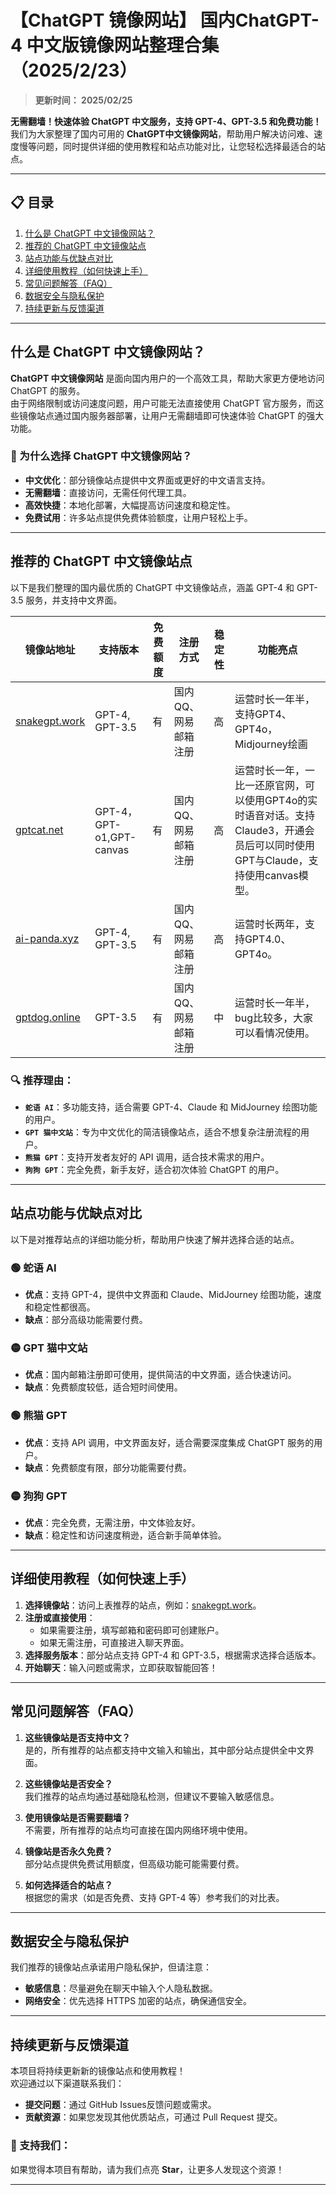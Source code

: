 # 【ChatGPT 镜像网站】 国内ChatGPT-4 中文版镜像网站整理合集（2025/2/23）


> **更新时间： 2025/02/25**  

**无需翻墙！快速体验 ChatGPT 中文服务，支持 GPT-4、GPT-3.5 和免费功能！**  
我们为大家整理了国内可用的 **ChatGPT中文镜像网站**，帮助用户解决访问难、速度慢等问题，同时提供详细的使用教程和站点功能对比，让您轻松选择最适合的站点。

---

## 📋 目录
1. [什么是 ChatGPT 中文镜像网站？](#什么是-chatgpt-中文镜像网站)
2. [推荐的 ChatGPT 中文镜像站点](#推荐的-chatgpt-中文镜像站点)
3. [站点功能与优缺点对比](#站点功能与优缺点对比)
4. [详细使用教程（如何快速上手）](#详细使用教程如何快速上手)
5. [常见问题解答（FAQ）](#常见问题解答faq)
6. [数据安全与隐私保护](#数据安全与隐私保护)
7. [持续更新与反馈渠道](#持续更新与反馈渠道)

---

## 什么是 ChatGPT 中文镜像网站？

**ChatGPT 中文镜像网站** 是面向国内用户的一个高效工具，帮助大家更方便地访问 ChatGPT 的服务。  
由于网络限制或访问速度问题，用户可能无法直接使用 ChatGPT 官方服务，而这些镜像站点通过国内服务器部署，让用户无需翻墙即可快速体验 ChatGPT 的强大功能。

### 🌟 为什么选择 ChatGPT 中文镜像网站？
- **中文优化**：部分镜像站点提供中文界面或更好的中文语言支持。
- **无需翻墙**：直接访问，无需任何代理工具。
- **高效快捷**：本地化部署，大幅提高访问速度和稳定性。
- **免费试用**：许多站点提供免费体验额度，让用户轻松上手。

---

## 推荐的 ChatGPT 中文镜像站点

以下是我们整理的国内最优质的 ChatGPT 中文镜像站点，涵盖 GPT-4 和 GPT-3.5 服务，并支持中文界面。

| 镜像站地址           | 支持版本       | 免费额度   | 注册方式       | 稳定性 | 功能亮点 |
|----------------------|---------------|-----------|---------------|-------|---------|
| [snakegpt.work](https://snakegpt.work) | GPT-4, GPT-3.5 | 有 | 国内QQ、网易邮箱注册 | 高     | 运营时长一年半，支持GPT4、GPT4o，Midjourney绘画 |
| [gptcat.net](https://gptcat.net)      | GPT-4，GPT-o1,GPT-canvas        | 有 | 国内QQ、网易邮箱注册     | 高     | 运营时长一年，一比一还原官网，可以使用GPT4o的实时语音对话。支持Claude3，开通会员后可以同时使用GPT与Claude，支持使用canvas模型。 |
| [ai-panda.xyz](https://ai-panda.xyz/login?invite_code=34137c47)  | GPT-4, GPT-3.5 | 有 | 国内QQ、网易邮箱注册 | 高     | 运营时长两年，支持GPT4.0、GPT4o。 |
| [gptdog.online](https://gptdog.online) | GPT-3.5      | 有 | 国内QQ、网易邮箱注册     | 中     | 运营时长一年半，bug比较多，大家可以看情况使用。 |

### 🔍 推荐理由：
- **`蛇语 AI`**：多功能支持，适合需要 GPT-4、Claude 和 MidJourney 绘图功能的用户。
- **`GPT 猫中文站`**：专为中文优化的简洁镜像站点，适合不想复杂注册流程的用户。
- **`熊猫 GPT`**：支持开发者友好的 API 调用，适合技术需求的用户。
- **`狗狗 GPT`**：完全免费，新手友好，适合初次体验 ChatGPT 的用户。

---

## 站点功能与优缺点对比

以下是对推荐站点的详细功能分析，帮助用户快速了解并选择合适的站点。

### 🟢 **蛇语 AI**
- **优点**：支持 GPT-4，提供中文界面和 Claude、MidJourney 绘图功能，速度和稳定性都很高。
- **缺点**：部分高级功能需要付费。

### 🟡 **GPT 猫中文站**
- **优点**：国内邮箱注册即可使用，提供简洁的中文界面，适合快速访问。
- **缺点**：免费额度较低，适合短时间使用。

### 🟢 **熊猫 GPT**
- **优点**：支持 API 调用，中文界面友好，适合需要深度集成 ChatGPT 服务的用户。
- **缺点**：免费额度有限，部分功能需要付费。

### 🟡 **狗狗 GPT**
- **优点**：完全免费，无需注册，中文体验友好。
- **缺点**：稳定性和访问速度稍逊，适合新手简单体验。

---

## 详细使用教程（如何快速上手）

1. **选择镜像站**：访问上表推荐的站点，例如：[snakegpt.work](https://snakegpt.work)。
2. **注册或直接使用**：
   - 如果需要注册，填写邮箱和密码即可创建账户。
   - 如果无需注册，可直接进入聊天界面。
3. **选择服务版本**：部分站点支持 GPT-4 和 GPT-3.5，根据需求选择合适版本。
4. **开始聊天**：输入问题或需求，立即获取智能回答！



---

## 常见问题解答（FAQ）

1. **这些镜像站是否支持中文？**  
   是的，所有推荐的站点都支持中文输入和输出，其中部分站点提供全中文界面。

2. **这些镜像站是否安全？**  
   我们推荐的站点均通过基础隐私检测，但建议不要输入敏感信息。

3. **使用镜像站是否需要翻墙？**  
   不需要，所有推荐的站点均可直接在国内网络环境中使用。

4. **镜像站是否永久免费？**  
   部分站点提供免费试用额度，但高级功能可能需要付费。

5. **如何选择适合的站点？**  
   根据您的需求（如是否免费、支持 GPT-4 等）参考我们的对比表。

---

## 数据安全与隐私保护

我们推荐的镜像站点承诺用户隐私保护，但请注意：
- **敏感信息**：尽量避免在聊天中输入个人隐私数据。
- **网络安全**：优先选择 HTTPS 加密的站点，确保通信安全。

---

## 持续更新与反馈渠道

本项目将持续更新新的镜像站点和使用教程！  
欢迎通过以下渠道联系我们：
- **提交问题**：通过 GitHub Issues反馈问题或需求。
- **贡献资源**：如果您发现其他优质站点，可通过 Pull Request 提交。

### 🌟 支持我们：
如果觉得本项目有帮助，请为我们点亮 **Star**，让更多人发现这个资源！

---


                   